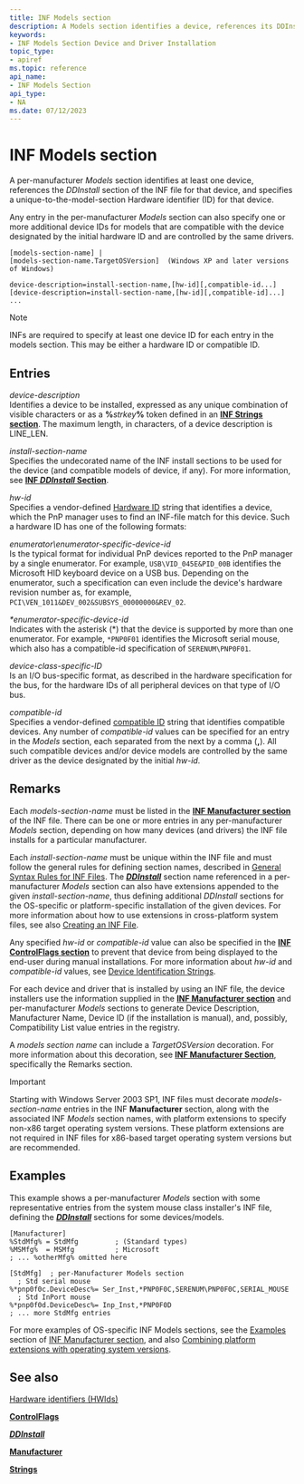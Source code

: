 ```yaml
---
title: INF Models section
description: A Models section identifies a device, references its DDInstall section, and specifies a hardware identifier for the device.
keywords:
- INF Models Section Device and Driver Installation
topic_type:
- apiref
ms.topic: reference
api_name:
- INF Models Section
api_type:
- NA
ms.date: 07/12/2023
---
```


# INF Models section

A per-manufacturer _Models_ section identifies at least one device, references the _DDInstall_ section of the INF file for that device, and specifies a unique-to-the-model-section Hardware identifier (ID) for that device.

Any entry in the per-manufacturer _Models_ section can also specify one or more additional device IDs for models that are compatible with the device designated by the initial hardware ID and are controlled by the same drivers.

```inf
[models-section-name] |
[models-section-name.TargetOSVersion]  (Windows XP and later versions of Windows)

device-description=install-section-name,[hw-id][,compatible-id...]
[device-description=install-section-name,[hw-id][,compatible-id]...] ...
```

> [!NOTE]
> INFs are required to specify at least one device ID for each entry in the models section.  This may be either a hardware ID or compatible ID.

## Entries

_device-description_  
Identifies a device to be installed, expressed as any unique combination of visible characters or as a **%**_strkey_**%** token defined in an [**INF Strings section**](inf-strings-section.md). The maximum length, in characters, of a device description is LINE_LEN.

_install-section-name_  
Specifies the undecorated name of the INF install sections to be used for the device (and compatible models of device, if any). For more information, see [**INF _DDInstall_ Section**](inf-ddinstall-section.md).

_hw-id_  
Specifies a vendor-defined [Hardware ID](hardware-ids.md) string that identifies a device, which the PnP manager uses to find an INF-file match for this device. Such a hardware ID has one of the following formats:

_enumerator\enumerator-specific-device-id_  
Is the typical format for individual PnP devices reported to the PnP manager by a single enumerator. For example, `USB\VID_045E&PID_00B` identifies the Microsoft HID keyboard device on a USB bus. Depending on the enumerator, such a specification can even include the device's hardware revision number as, for example, `PCI\VEN_1011&DEV_002&SUBSYS_00000000&REV_02`.

_*enumerator-specific-device-id_  
Indicates with the asterisk (*) that the device is supported by more than one enumerator. For example, `*PNP0F01` identifies the Microsoft serial mouse, which also has a compatible-id specification of `SERENUM\PNP0F01`.

_device-class-specific-ID_  
Is an I/O bus-specific format, as described in the hardware specification for the bus, for the hardware IDs of all peripheral devices on that type of I/O bus.

_compatible-id_  
Specifies a vendor-defined [compatible ID](compatible-ids.md) string that identifies compatible devices. Any number of _compatible-id_ values can be specified for an entry in the _Models_ section, each separated from the next by a comma (**,**). All such compatible devices and/or device models are controlled by the same driver as the device designated by the initial _hw-id_.

## Remarks

Each _models-section-name_ must be listed in the [**INF Manufacturer section**](inf-manufacturer-section.md) of the INF file. There can be one or more entries in any per-manufacturer _Models_ section, depending on how many devices (and drivers) the INF file installs for a particular manufacturer.

Each _install-section-name_ must be unique within the INF file and must follow the general rules for defining section names, described in [General Syntax Rules for INF Files](general-syntax-rules-for-inf-files.md). The [**_DDInstall_**](inf-ddinstall-section.md) section name referenced in a per-manufacturer _Models_ section can also have extensions appended to the given _install-section-name_, thus defining additional _DDInstall_ sections for the OS-specific or platform-specific installation of the given devices. For more information about how to use extensions in cross-platform system files, see also [Creating an INF File](overview-of-inf-files.md).

Any specified _hw-id_ or _compatible-id_ value can also be specified in the [**INF ControlFlags section**](inf-controlflags-section.md) to prevent that device from being displayed to the end-user during manual installations. For more information about _hw-id_ and _compatible-id_ values, see [Device Identification Strings](device-identification-strings.md).

For each device and driver that is installed by using an INF file, the device installers use the information supplied in the [**INF Manufacturer section**](inf-manufacturer-section.md) and per-manufacturer _Models_ sections to generate Device Description, Manufacturer Name, Device ID (if the installation is manual), and, possibly, Compatibility List value entries in the registry.

A _models section name_ can include a _TargetOSVersion_ decoration. For more information about this decoration, see [**INF Manufacturer Section**](inf-manufacturer-section.md), specifically the Remarks section.

> [!IMPORTANT]
> Starting with Windows Server 2003 SP1, INF files must decorate _models-section-name_ entries in the INF **Manufacturer** section, along with the associated INF _Models_ section names, with platform extensions to specify non-x86 target operating system versions. These platform extensions are not required in INF files for x86-based target operating system versions but are recommended.

## Examples

This example shows a per-manufacturer _Models_ section with some representative entries from the system mouse class installer's INF file, defining the [**_DDInstall_**](inf-ddinstall-section.md) sections for some devices/models.

```inf
[Manufacturer]
%StdMfg% = StdMfg         ; (Standard types)
%MSMfg%  = MSMfg          ; Microsoft
; ... %otherMfg% omitted here

[StdMfg]  ; per-Manufacturer Models section 
  ; Std serial mouse
%*pnp0f0c.DeviceDesc%= Ser_Inst,*PNP0F0C,SERENUM\PNP0F0C,SERIAL_MOUSE
  ; Std InPort mouse
%*pnp0f0d.DeviceDesc%= Inp_Inst,*PNP0F0D
; ... more StdMfg entries 
```

For more examples of OS-specific INF Models sections, see the [Examples](./inf-manufacturer-section.md#examples) section of [INF Manufacturer section](./inf-manufacturer-section.md), and also [Combining platform extensions with operating system versions](./combining-platform-extensions-with-operating-system-versions.md).

## See also

[Hardware identifiers (HWIds)](hardware-ids.md)

[**ControlFlags**](inf-controlflags-section.md)

[**_DDInstall_**](inf-ddinstall-section.md)

[**Manufacturer**](inf-manufacturer-section.md)

[**Strings**](inf-strings-section.md)
